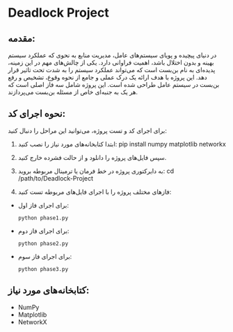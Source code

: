 # Deadlock Project

## مقدمه:
در دنیای پیچیده و پویای سیستم‌های عامل، مدیریت منابع به نحوی که عملکرد سیستم بهینه و بدون اختلال باشد، اهمیت فراوانی دارد. یکی از چالش‌های مهم در این زمینه، پدیده‌ای به نام بن‌بست است که می‌تواند عملکرد سیستم را به شدت تحت تاثیر قرار دهد. این پروژه با هدف ارائه یک درک عملی و جامع از نحوه وقوع، تشخیص و رفع بن‌بست در سیستم عامل طراحی شده است. این پروژه شامل سه فاز اصلی است که هر یک به جنبه‌ای خاص از مسئله بن‌بست می‌پردازند.

## نحوه اجرای کد:
برای اجرای کد و تست پروژه، می‌توانید این مراحل را دنبال کنید:

1. ابتدا کتابخانه‌های مورد نیاز را نصب کنید:
pip install numpy matplotlib networkx


2. سپس فایل‌های پروژه را دانلود و از حالت فشرده خارج کنید.

3. به دایرکتوری پروژه در خط فرمان یا ترمینال مربوطه بروید:
cd /path/to/Deadlock-Project



4. فازهای مختلف پروژه را با اجرای فایل‌های مربوطه تست کنید:
- برای اجرای فاز اول:
  ```
  python phase1.py
  ```
- برای اجرای فاز دوم:
  ```
  python phase2.py
  ```
- برای اجرای فاز سوم:
  ```
  python phase3.py
  ```

## کتابخانه‌های مورد نیاز:
- NumPy
- Matplotlib
- NetworkX
